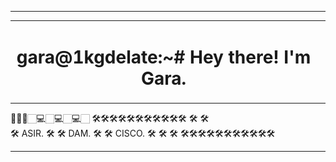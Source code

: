 <html>
    <hr></hr>
    <div align="left">
    <table border="0">
        <tr>
            <td width="700px"><h1 align="center">gara@1kgdelate:~# 
     Hey there! I'm Gara.
     </h1></td>
            <td><img style="border-radius: 20px;" src="imgPer.jpeg" width="100"></td>
        </tr>
    </table>
    </div>
</html>

👨🏻‍💻🏻‍💻🏻‍💻🏻‍💻🏻 
🛠🛠🛠🛠🛠🛠🛠🛠🛠🛠🛠
🛠                 🛠      
🛠      ASIR.      🛠
🛠      DAM.       🛠
🛠      CISCO.     🛠
🛠                 🛠
🛠🛠🛠🛠🛠🛠🛠🛠🛠🛠🛠
<hr></hr>
